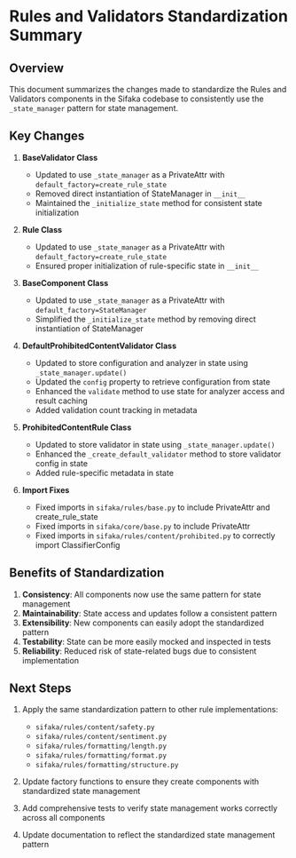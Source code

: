 # Rules and Validators Standardization Summary

## Overview

This document summarizes the changes made to standardize the Rules and Validators components in the Sifaka codebase to consistently use the `_state_manager` pattern for state management.

## Key Changes

1. **BaseValidator Class**
   - Updated to use `_state_manager` as a PrivateAttr with `default_factory=create_rule_state`
   - Removed direct instantiation of StateManager in `__init__`
   - Maintained the `_initialize_state` method for consistent state initialization

2. **Rule Class**
   - Updated to use `_state_manager` as a PrivateAttr with `default_factory=create_rule_state`
   - Ensured proper initialization of rule-specific state in `__init__`

3. **BaseComponent Class**
   - Updated to use `_state_manager` as a PrivateAttr with `default_factory=StateManager`
   - Simplified the `_initialize_state` method by removing direct instantiation of StateManager

4. **DefaultProhibitedContentValidator Class**
   - Updated to store configuration and analyzer in state using `_state_manager.update()`
   - Updated the `config` property to retrieve configuration from state
   - Enhanced the `validate` method to use state for analyzer access and result caching
   - Added validation count tracking in metadata

5. **ProhibitedContentRule Class**
   - Updated to store validator in state using `_state_manager.update()`
   - Enhanced the `_create_default_validator` method to store validator config in state
   - Added rule-specific metadata in state

6. **Import Fixes**
   - Fixed imports in `sifaka/rules/base.py` to include PrivateAttr and create_rule_state
   - Fixed imports in `sifaka/core/base.py` to include PrivateAttr
   - Fixed imports in `sifaka/rules/content/prohibited.py` to correctly import ClassifierConfig

## Benefits of Standardization

1. **Consistency**: All components now use the same pattern for state management
2. **Maintainability**: State access and updates follow a consistent pattern
3. **Extensibility**: New components can easily adopt the standardized pattern
4. **Testability**: State can be more easily mocked and inspected in tests
5. **Reliability**: Reduced risk of state-related bugs due to consistent implementation

## Next Steps

1. Apply the same standardization pattern to other rule implementations:
   - `sifaka/rules/content/safety.py`
   - `sifaka/rules/content/sentiment.py`
   - `sifaka/rules/formatting/length.py`
   - `sifaka/rules/formatting/format.py`
   - `sifaka/rules/formatting/structure.py`

2. Update factory functions to ensure they create components with standardized state management

3. Add comprehensive tests to verify state management works correctly across all components

4. Update documentation to reflect the standardized state management pattern
